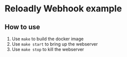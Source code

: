 # Reloadly Webhook example

## How to use

1. Use `make` to build the docker image
2. Use `make start` to bring up the webserver
3. Use `make stop` to kill the webserver
